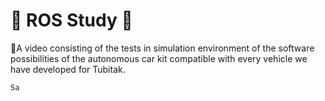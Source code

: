 # 🚀 ROS Study 🚀
🌟A video consisting of the tests in simulation environment of the software possibilities of the autonomous car kit compatible with every vehicle we have developed for Tubitak.

```
Sa
```
